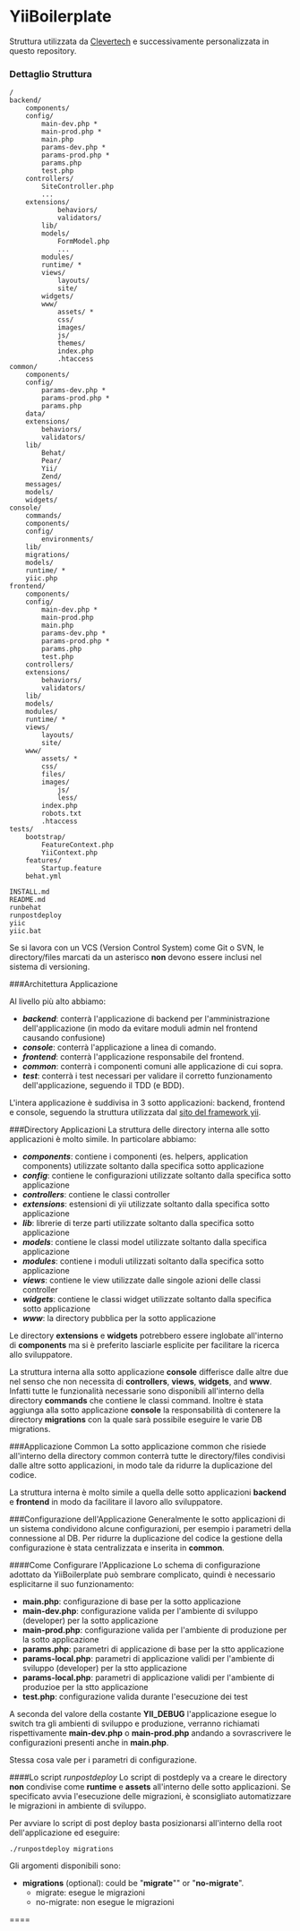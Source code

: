 # YiiBoilerplate
Struttura utilizzata da [Clevertech](http://www.clevertech.biz) e successivamente personalizzata in questo repository.

### Dettaglio Struttura

	/
    backend/
        components/
	    config/
            main-dev.php *
            main-prod.php *
            main.php
            params-dev.php *
            params-prod.php *
            params.php
            test.php
        controllers/
            SiteController.php
            ...
        extensions/
                behaviors/
                validators/
            lib/
            models/
                FormModel.php
                ...
            modules/
            runtime/ *
            views/
                layouts/
                site/
            widgets/
            www/
                assets/ *
                css/
                images/
                js/
                themes/
                index.php
                .htaccess
    common/
        components/
        config/
            params-dev.php *
            params-prod.php *
            params.php
        data/
        extensions/
        	behaviors/
        	validators/
        lib/
            Behat/
            Pear/
            Yii/
            Zend/
        messages/
        models/
        widgets/
    console/
		commands/
		components/
		config/
	    	environments/
		lib/
		migrations/
        models/
        runtime/ *
        yiic.php
    frontend/
		components/
		config/
	    	main-dev.php *
	    	main-prod.php
	    	main.php
	    	params-dev.php *
	    	params-prod.php *
	    	params.php
	    	test.php
		controllers/
		extensions/
			behaviors/
			validators/
		lib/
		models/	
		modules/	
		runtime/ *
		views/
    		layouts/
    		site/
		www/
	    	assets/ *
	    	css/
	    	files/
	    	images/
            	js/
            	less/
            index.php
            robots.txt
            .htaccess
    tests/
        bootstrap/
            FeatureContext.php
            YiiContext.php
        features/
            Startup.feature
        behat.yml
    
    INSTALL.md
    README.md
    runbehat
    runpostdeploy
    yiic
    yiic.bat

Se si lavora con un VCS (Version Control System) come Git o SVN, le directory/files marcati da un asterisco **non** devono essere inclusi nel sistema di versioning.

###Architettura Applicazione

Al livello più alto abbiamo:
  
* ***backend***: conterrà l'applicazione di backend per l'amministrazione dell'applicazione (in modo da evitare moduli admin nel frontend causando confusione)
* ***console***: conterrà l'applicazione a linea di comando.
* ***frontend***: conterrà l'applicazione responsabile del frontend.
* ***common***: conterrà i componenti comuni alle applicazione di cui sopra.
* ***test***: conterrà i test necessari per validare il corretto funzionamento dell'applicazione, seguendo il TDD (e BDD).

L'intera applicazione è suddivisa in 3 sotto applicazioni: backend, frontend e console, seguendo la struttura utilizzata dal [sito del framework yii](http://www.yiiframework.com/wiki/155/the-directory-structure-of-the-yii-project-site).

###Directory Applicazioni
La struttura delle directory interna alle sotto applicazioni è molto simile.
In particolare abbiamo:

* ***components***: contiene i componenti (es. helpers, application components) utilizzate soltanto dalla specifica sotto applicazione
* ***config***: contiene le configurazioni utilizzate soltanto dalla specifica sotto applicazione
* ***controllers***: contiene le classi controller
* ***extensions***: estensioni di yii utilizzate soltanto dalla specifica sotto applicazione
* ***lib***: librerie di terze parti utilizzate soltanto dalla specifica sotto applicazione
* ***models***: contiene le classi model utilizzate soltanto dalla specifica applicazione
* ***modules***: contiene i moduli utilizzati soltanto dalla specifica sotto applicazione
* ***views***: contiene le view utilizzate dalle singole azioni delle classi controller
* ***widgets***: contiene le classi widget utilizzate soltanto dalla specifica sotto applicazione
* ***www***: la directory pubblica per la sotto applicazione

Le directory **extensions** e **widgets** potrebbero essere inglobate all'interno di **components** ma si è preferito lasciarle esplicite per facilitare la ricerca allo sviluppatore.

La struttura interna alla sotto applicazione **console** differisce dalle altre due nel senso che non necessita di **controllers**, **views**, **widgets**, and **www**.
Infatti tutte le funzionalità necessarie sono disponibili all'interno della directory **commands** che contiene le classi command.
Inoltre è stata aggiunga alla sotto applicazione **console** la responsabilità di contenere la directory **migrations** con la quale sarà possibile eseguire le varie DB migrations.

###Applicazione Common
La sotto applicazione common che risiede all'interno della directory common conterrà tutte le directory/files condivisi dalle altre sotto applicazioni, in modo tale da ridurre la duplicazione del codice.

La struttura interna è molto simile a quella delle sotto applicazioni **backend** e **frontend** in modo da facilitare il lavoro allo sviluppatore.

###Configurazione dell'Applicazione
Generalmente le sotto applicazioni di un sistema condividono alcune configurazioni, per esempio i parametri della connessione al DB.
Per ridurre la duplicazione del codice la gestione della configurazione è stata centralizzata e inserita in **common**.

####Come Configurare l'Applicazione
Lo schema di configurazione adottato da YiiBoilerplate può sembrare complicato, quindi è necessario esplicitarne il suo funzionamento:

* **main.php**: configurazione di base per la sotto applicazione
* **main-dev.php**: configurazione valida per l'ambiente di sviluppo (developer) per la sotto applicazione
* **main-prod.php**: configurazione valida per l'ambiente di produzione per la sotto applicazione
* **params.php**: parametri di applicazione di base per la stto applicazione
* **params-local.php**: parametri di applicazione validi per l'ambiente di sviluppo (developer) per la stto applicazione
* **params-local.php**: parametri di applicazione validi per l'ambiente di produzioe per la stto applicazione
* **test.php**: configurazione valida durante l'esecuzione dei test

A seconda del valore della costante **YII_DEBUG** l'applicazione esegue lo switch tra gli ambienti di sviluppo e produzione, verranno richiamati rispettivamente **main-dev.php** o **main-prod.php** andando a sovrascrivere le configurazioni presenti anche in **main.php**.

Stessa cosa vale per i parametri di configurazione.

####Lo script _runpostdeploy_
Lo script di postdeply va a creare le directory **non** condivise come **runtime** e **assets** all'interno delle sotto applicazioni.
Se specificato avvia l'esecuzione delle migrazioni, è sconsigliato automatizzare le migrazioni in ambiente di sviluppo.

Per avviare lo script di post deploy basta posizionarsi all'interno della root dell'applicazione ed eseguire:

```
./runpostdeploy migrations
```

Gli argomenti disponibili sono:

* **migrations** (optional): could be "**migrate**"" or "**no-migrate**".
	* migrate: esegue le migrazioni
	* no-migrate: non esegue le migrazioni

====

